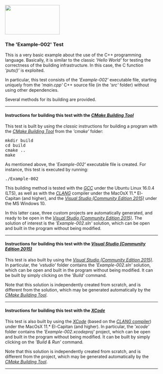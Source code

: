 <IMG src="http://davidcanino.github.io/img/logo-sun.jpg" border="0" width="180" height="97">

<H3>The 'Example-002' Test</H3>

This is a very basic example about the use of the C++ programming language. Basically, it is similar to the classic <i>'Hello World'</i> for testing the correctness of the building infrastructure. In this case, the C function <i>'puts()'</i> is exploited.<p>In particular, this test consists of the <i>'Example-002'</i> executable file, starting uniquely from the <i>'main.cpp'</i> C++ source file (in the <i>'src'</i> folder) without using other dependencies.<p>Several methods for its building are provided.<p><hr><p>

<h4>Instructions for building this test with the <i><A href="http://cmake.org">CMake Building Tool</A></i></h4>

This test is built by using the <i>classic</i> instructions for building a program with the <i><A href="http://cmake.org">CMake Building Tool</A></i> from the <i>'cmake'</i> folder:
<pre>mkdir build
cd build
cmake ..
make
</pre><p>As mentioned above, the <i>'Example-002'</i> executable file is created. For instance, this test is executed by running:<pre>./Example-002</pre><p>This building method is tested with the <A href="http://gcc.gnu.org/"><i>GCC</i></A> under the Ubuntu Linux 16.0.4 (LTS), as well as with the <A href="http://clang.llvm.org/"><i>CLANG</i></A> compiler under the MacOsX 11.* El-Capitan (and higher), and the <A href="http://www.visualstudio.com/"><i>Visual Studio (Community Edition 2015)</i></A> under the MS Windows 10.

In this latter case, three custom projects are automatically generated, and ready to be open in the <A href="http://www.visualstudio.com/"><i>Visual Studio (Community Edition 2015)</i></A>. The solution of interest is the <i>'Example-002.sln'</i> solution, which can be open and built in the program without being modified.<p><hr><p>

<h4>Instructions for building this test with the <i><A href="http://www.visualstudio.com/">Visual Studio (Community Edition 2015)</A></i></h4>

This test is also built by using the <A href="http://www.visualstudio.com/"><i>Visual Studio (Community Edition 2015)</i></A>. In particular, the <i>'vstudio'</i> folder contains the <i>'Example-002.sln'</i> solution, which can be open and built in the program without being modified. It can be built by simply clicking on the <i>'Build'</i> command.

Note that this solution is independently created from scratch, and is different from the solution, which may be generated automatically by the <i><A href="http://cmake.org">CMake Building Tool</A></i>.<p><hr><p>

<h4>Instructions for building this test with the <i><A href="http://developer.apple.com/xcode/">XCode</A></i></h4>

This test is also built by using the <A href="http://developer.apple.com/xcode/"><i>XCode</i></A> (based on the <A href="http://clang.llvm.org/"><i>CLANG</i> compiler</A>) under the MacOsX 11.* El-Capitan (and higher). In particular, the <i>'xcode'</i> folder contains the <i>'Example-002.xcodeproj'</i> project, which can be open and built in the program without being modified. It can be built by simply clicking on the <i>'Build & Run'</i> command.

Note that this solution is independently created from scratch, and is different from the project, which may be generated automatically by the <i><A href="http://cmake.org">CMake Building Tool</A></i>.<p><hr><p>
